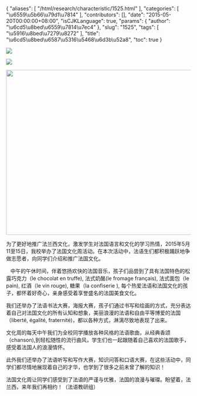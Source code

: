 {
    "aliases": [
        "/html/research/characteristic/1525.html"
    ],
    "categories": [
        "\u6559\u5b66\u79d1\u7814"
    ],
    "contributors": [],
    "date": "2015-05-20T00:00:00+08:00",
    "isCJKLanguage": true,
    "params": {
        "author": "\u6cd5\u8bed\u6559\u7814\u7ec4"
    },
    "slug": "1525",
    "tags": [
        "\u5916\u8bed\u7279\u8272"
    ],
    "title": "\u6cd5\u8bed\u6587\u5316\u5468\u6d3b\u52a8",
    "toc": true
}


<img
    src="http://www.tfls.cn/images/150520/6-150520100251E0.JPG"
    style="display:block;margin-left:auto;margin-right:auto;"
    decoding="async"
    fetchpriority="auto"
    loading="lazy"
/>  







<img
    src="http://www.tfls.cn/images/150520/6-150520100251152.JPG"
    style="display:block;margin-left:auto;margin-right:auto;"
    decoding="async"
    fetchpriority="auto"
    loading="lazy"
/>  







<img
    src="https://cdn.tfls.online/mirror/full/54cd60de9a2742614d40a69c445256e0f0adc40d.jpg"
    style="display:block;margin-left:auto;margin-right:auto;"
    decoding="async"
    fetchpriority="auto"
    loading="lazy"
    height="450"
    width="600"
/>  






  






为了更好地推广法兰西文化，激发学生对法国语言和文化的学习热情，2015年5月11至15日，我校举办了法国文化周活动。在本次活动中，法语生们都积极踊跃地争做志愿者，向同学们介绍和推广法国文化。




   中午的午休时间，伴着悠扬欢快的法国音乐，孩子们品尝到了具有法国特色的松露巧克力（le chocolat en truffe), 法式奶酪(le fromage français), 法式面包（le pain), 红酒（le vin rouge), 糖果（la confiserie ), 每个热爱法语和法国文化的孩子，都怀着好奇心，亲身感受着享誉盛名的法国美食文化。




我们还举办了法语书法大赛，海报大赛，孩子们通过书写和绘画的方式，充分表达着自己对法国文化的所有认知和想象，美丽浪漫的法语和自由平等博爱的法国（liberté, égalité,
fraternité)，都以各种方式，淋漓尽致地表现了出来。




文化周的每天中午我们为全校同学播放各种风格的法语歌曲，从经典香颂（chanson),到轻松随性的流行曲风，学生们也一起跟随着自己喜欢的法国歌手，感受着法国人的浪漫情怀。




此外我们还举办了法语听写和写作大赛，知识问答和口语大赛，在这些活动中，同学们都尽情地展现着自己的才华，也学到了很多之前未曾了解的知识！




法国文化周让同学们感受到了法语的严谨与优雅，法国的浪漫与璀璨。盼望着，法兰西，来年我们再相约！（法语教研组）


